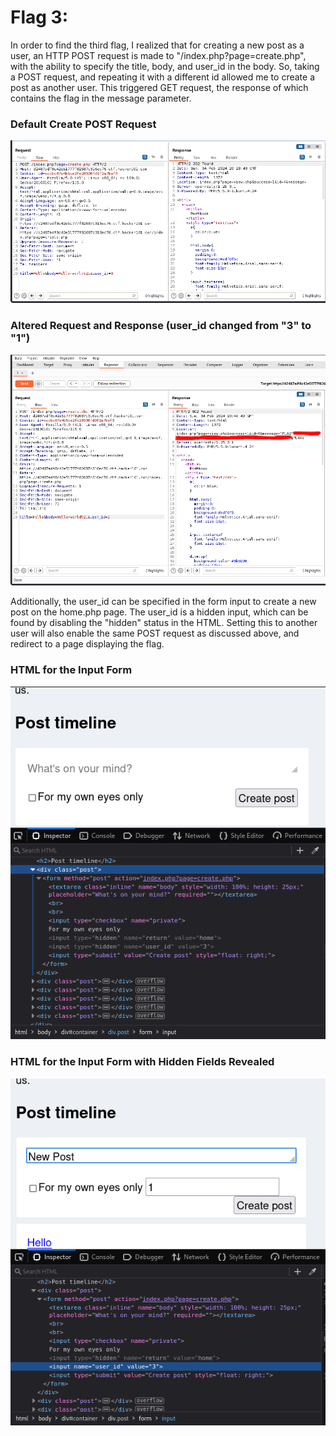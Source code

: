# Flag 3:
In order to find the third flag, I realized that for creating a new post as a user, an HTTP POST request is made to "/index.php?page=create.php", with the ability to specify the title, body, and user\_id in the body. So, taking a POST request, and repeating it with a different id allowed me to create a post as another user. This triggered GET request, the response of which contains the flag in the message parameter.

### Default Create POST Request

![Default Create POST](./hacker101PostbookImages/postAsAnotherUser1.png)

### Altered Request and Response (user\_id changed from "3" to "1")

![Altered Request](./hacker101PostbookImages/postAsAnotherUser2.png) 

Additionally, the user\_id can be specified in the form input to create a new post on the home.php page. The user\_id is a hidden input, which can be found by disabling the "hidden" status in the HTML. Setting this to another user will also enable the same POST request as discussed above, and redirect to a page displaying the flag.

### HTML for the Input Form

![Input Form HTML](./hacker101PostbookImages/postAsAnotherUser3.png) 

### HTML for the Input Form with Hidden Fields Revealed

![Input Form NonHiddent](./hacker101PostbookImages/postAsAnotherUser4.png)
